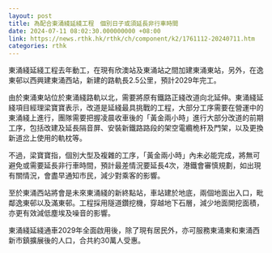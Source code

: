 ```yaml
---
layout: post
title: 為配合東涌綫延綫工程　個別日子或須延長非行車時間
date: 2024-07-11 08:02:30.000000000 +08:00
link: https://news.rthk.hk/rthk/ch/component/k2/1761112-20240711.htm
categories: rthk
---
```


東涌綫延綫工程去年動工，在現有欣澳站及東涌站之間加建東涌東站，另外，在逸東邨以西興建東涌西站，新建的路軌長2.5公里，預計2029年完工。

由於東涌東站位於東涌綫路軌以北，需要將原有鐵路正綫改道向北延伸。東涌綫延綫項目經理梁寶寶表示，改道是延綫最具挑戰的工程，大部分工序需要在營運中的東涌綫上進行，團隊需要把握凌晨收車後的「黃金兩小時」進行大部分改道的前期工序，包括改建及延長隔音屏、安裝新鐵路路段的架空電纜桅杆及門架，以及更換新道岔上使用的軌枕等。

不過，梁寶寶指，個別大型及複雜的工序，「黃金兩小時」內未必能完成，將無可避免或需要延長非行車時間，預計最差情況要延長4次，港鐵會審慎規劃，如出現有關情況，會盡早通知市民，減少對乘客的影響。

至於東涌西站將會是未來東涌綫的新終點站，車站建於地底，兩個地面出入口，毗鄰逸東邨以及滿東邨。工程採用隧道鑽挖機，穿越地下石層，減少地面開挖面積，亦更有效減低塵埃及噪音的影響。

東涌綫延綫通車2029年全面啟用後，除了現有居民外，亦可服務東涌東和東涌西新市鎮擴展後的人口，合共約30萬人受惠。
